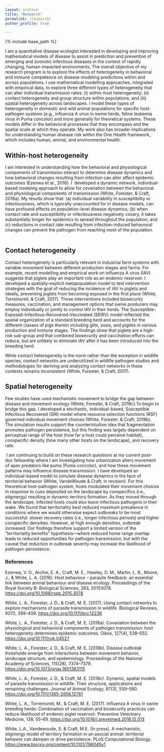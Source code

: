 ```yaml
---
layout: archive
title: "Research"
permalink: /research/
author_profile: true

---
```


{% include base_path %}

I am a quantitative disease ecologist interested in developing and improving mathematical models of disease to assist in prediction and prevention of emerging and zoonotic infectious diseases in the context of rapidly changing, human-impacted environments. The overall objective of my research program is to explore the effects of heterogeneity in behavioral and immune competence on disease modeling predictions within and across populations. I use mathematical modelling approaches, integrated with empirical data, to explore three different types of heterogeneity that can alter individual transmission rates: (i) within-host heterogeneity; (ii) contact heterogeneity and group structure within populations; and (iii) spatial heterogeneity across landscapes. I model these types of heterogeneity in domestic and wild animal populations for specific host-pathogen systems (e.g., influenza A virus in swine herds, feline leukemia virus in Puma concolor) and more generally for theoretical systems. These models differ in the behavioral processes that they encompass and the spatial scale at which they operate. My work also has broader implications for understanding human disease risk within the One Health framework, which includes human, animal, and environmental health.

## Within-host heterogeneity

I am interested in understanding how the behavioral and physiological components of transmission interact to determine disease dynamics and how behavioral changes resulting from infection can alter affect epidemic outcomes (Ezenwa et al., 2016). I  developed a dynamic network, individual-based modeling approach to allow for covariation between the behavioral and physiological components of transmission (White, Forester, & Craft, 2018a). My results show that: (a) individual variability in susceptibility or infectiousness, which is typically unaccounted for in disease models, can have profound effects on population-level disease dynamics; (b) when contact rate and susceptibility or infectiousness negatively covary, it takes substantially longer for epidemics to spread throughout the population; and (c) reductions in contact rate resulting from infection-induced behavioral changes can prevent the pathogen from reaching most of the population.               

## Contact heterogeneity

Contact heterogeneity is particularly relevant in industrial farm systems with variable movement between different production stages and farms. For example, recent modelling and empirical work on influenza A virus (IAV) suggests that piglets play an important role as an endemic reservoir. I developed a spatially-explicit metapopulation model to test intervention strategies with the goal of reducing the incidence of IAV in piglets and ideally, preventing piglets from becoming exposed in the first place (White, Torremorell, & Craft, 2017). Those interventions included biosecurity measures, vaccination, and management options that swine producers may employ individually or jointly to control IAV in their herds. The Susceptible-Exposed-Infectious-Recovered-Vaccinated (SEIRV) model reflected the spatial organization of a standard breeding herd and accounts for the different classes of pigs therein including gilts, sows, and piglets in various production and immune stages. The findings show that piglets are a high-risk sub-group and that combined biosecurity and vaccination efforts can reduce, but are unlikely to eliminate IAV after it has been introduced into the breeding herd. 

While contact heterogeneity is the norm rather than the exception in wildlife species, contact networks are underutilized in wildlife pathogen studies and methodologies for deriving and analyzing contact networks in these contexts remains inconsistent (White, Forester, & Craft, 2017). 

## Spatial heterogeneity

Few studies have used mechanistic movement to bridge the gap between disease and movement ecology (White, Forester, & Craft, 2018c).To begin to bridge this gap, I developed a stochastic, individual-based, Susceptible Infectious Recovered (SIR) model where resource selection functions (RSF) governed individual movement choices (White, Forester, & Craft, 2018b). The simulation results support the counterintuitive idea that fragmentation promotes pathogen persistence, but this finding was largely dependent on perceptual range of the host (how far a host could perceive habitat), conspecific density (how many other hosts on the landscape), and recovery rate.

 I am continuing to build on these research questions at my current post-doc fellowship where I am investigating how urbanization alters movement of apex predators like puma (Puma concolor), and how these movement patterns may influence disease transmission. I have developed an individual-based model to simulate disease dynamics in the face of territorial behavior (White, VandeWoude & Craft, in revision). For this theoretical host-pathogen system, hosts modulated their movement choices in response to cues deposited on the landscape by conspecifics (i.e., stigmergy) resulting in dynamic territory formation. As they moved through the landscape, infected hosts could also leave infectious pathogens in their wake. We found that territoriality best reduced maximum prevalence in conditions where we would otherwise expect outbreaks to be most successful: slower recovery rates (i.e., longer infectious periods) and higher conspecific densities. However, at high enough densities, outbreak increased. Our findings therefore support a limited version of the “territoriality benefits” hypothesis—where reduced home range overlap leads to reduced opportunities for pathogen transmission, but with the caveat that reduction in outbreak severity may increase the likelihood of pathogen persistence.
 
 ### References
 Ezenwa, V. O., Archie, E. A., Craft, M. E., Hawley, D. M., Martin, L. B., Moore, J., & White, L. A. (2016). Host behaviour – parasite feedback: an essential link between animal behaviour and disease ecology. Proceedings of the Royal Society B: Biological Sciences, 283, 20153078. https://doi.org/10.1098/rspb.2015.3078

White, L. A., Forester, J. D., & Craft, M. E. (2017). Using contact networks to explore mechanisms of parasite transmission in wildlife. Biological Reviews, 92(1), 389–409. https://doi.org/10.1111/brv.12236

White, L. A., Forester, J. D., & Craft, M. E. (2018a). Covariation between the physiological and behavioral components of pathogen transmission: host heterogeneity determines epidemic outcomes. Oikos, 127(4), 538–552. https://doi.org/10.1111/oik.04527

White, L. A., Forester, J. D., & Craft, M. E. (2018b). Disease outbreak thresholds emerge from interactions between movement behavior, landscape structure, and epidemiology. Proceedings of the National Academy of Sciences, 115(28), 7374–7379. https://doi.org/10.1073/pnas.1801383115

White, L. A., Forester, J. D., & Craft, M. E. (2018c). Dynamic, spatial models of parasite transmission in wildlife: Their structure, applications and remaining challenges. Journal of Animal Ecology, 87(3), 559–580. https://doi.org/10.1111/1365-2656.12761

White, L. A., Torremorell, M., & Craft, M. E. (2017). Influenza A virus in swine breeding herds: Combination of vaccination and biosecurity practices can reduce likelihood of endemic piglet reservoir. Preventive Veterinary Medicine, 138, 55–69. https://doi.org/10.1016/j.prevetmed.2016.12.013

White, L.A., Vandewoude, S. & Craft, M.E. (In press). A mechanistic, stigmergy model of territory formation in an asocial animal: territorial behavior can dampen or drive persistence. PLoS Computational Biology. https://www.biorxiv.org/content/10.1101/796045v1
